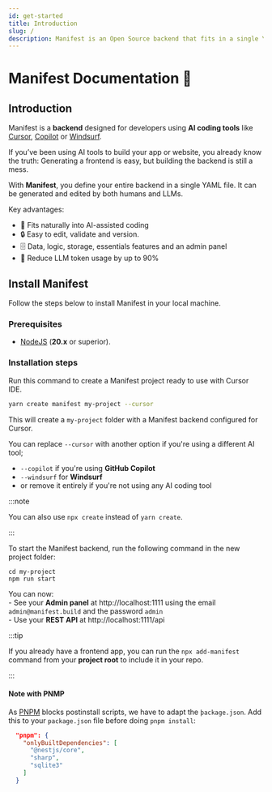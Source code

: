 ```yaml
---
id: get-started
title: Introduction
slug: /
description: Manifest is an Open Source backend that fits in a single YAML file. Easy to edit, validate and version for humans and LLMs.
---
```


# Manifest Documentation 👋

## Introduction

Manifest is a **backend** designed for developers using **AI coding tools** like [Cursor](https://www.cursor.com/), [Copilot](https://github.com/features/copilot) or [Windsurf](https://windsurf.com/).

If you’ve been using AI tools to build your app or website, you already know the truth: Generating a frontend is easy, but building the backend is still a mess.

With **Manifest**, you define your entire backend in a single YAML file. It can be generated and edited by both humans and LLMs.

Key advantages:

- 🤖 Fits naturally into AI-assisted coding
- 🔒 Easy to edit, validate and version.
- 🗄️ Data, logic, storage, essentials features and an admin panel
- 🧠 Reduce LLM token usage by up to 90%

## Install Manifest

Follow the steps below to install Manifest in your local machine.

### Prerequisites

- [NodeJS](https://nodejs.org/en/) (**20.x** or superior).

### Installation steps

Run this command to create a Manifest project ready to use with Cursor IDE.

```bash
yarn create manifest my-project --cursor
```

This will create a `my-project` folder with a Manifest backend configured for Cursor.

You can replace `--cursor` with another option if you're using a different AI tool;

- `--copilot` if you're using **GitHub Copilot**
- `--windsurf` for **Windsurf**
- or remove it entirely if you're not using any AI coding tool

:::note

You can also use `npx create` instead of `yarn create`.

:::

To start the Manifest backend, run the following command in the new project folder:

```
cd my-project
npm run start
```

You can now:
<br/> - See your **Admin panel** at http://localhost:1111 using the email `admin@manifest.build` and the password `admin`
<br/> - Use your **REST API** at http://localhost:1111/api

:::tip

If you already have a frontend app, you can run the `npx add-manifest` command from your **project root** to include it in your repo.

:::

#### Note with PNMP

As [PNPM](https://pnpm.io/fr/) blocks postinstall scripts, we have to adapt the `þackage.json`. Add this to your `package.json` file before doing `pnpm install`:

```json
  "pnpm": {
    "onlyBuiltDependencies": [
      "@nestjs/core",
      "sharp",
      "sqlite3"
    ]
  }
```
